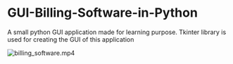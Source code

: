 # GUI-Billing-Software-in-Python
A small python GUI application made for learning purpose. Tkinter library is used for creating the GUI of this application

![billing_software](demo/demo.gif).mp4

